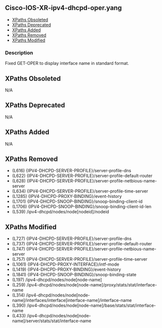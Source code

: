## Cisco-IOS-XR-ipv4-dhcpd-oper.yang

- [XPaths Obsoleted](#xpaths-obsoleted)
- [XPaths Deprecated](#xpaths-deprecated)
- [XPaths Added](#xpaths-added)
- [XPaths Removed](#xpaths-removed)
- [XPaths Modified](#xpaths-modified)

### Description

Fixed GET-OPER to display interface name in standard format.

## XPaths Obsoleted

N/A

## XPaths Deprecated

N/A

## XPaths Added

N/A

## XPaths Removed

- (L616)	{IPV4-DHCPD-SERVER-PROFILE}/server-profile-dns
- (L622)	{IPV4-DHCPD-SERVER-PROFILE}/server-profile-default-router
- (L628)	{IPV4-DHCPD-SERVER-PROFILE}/server-profile-netbious-name-server
- (L634)	{IPV4-DHCPD-SERVER-PROFILE}/server-profile-time-server
- (L1285)	{IPV4-DHCPD-PROXY-BINDING}/event-history
- (L1701)	{IPV4-DHCPD-SNOOP-BINDING}/snoop-binding-client-id
- (L1706)	{IPV4-DHCPD-SNOOP-BINDING}/snoop-binding-client-id-len
- (L539)	/ipv4-dhcpd/nodes/node[nodeid]/nodeid

## XPaths Modified

- (L727)	{IPV4-DHCPD-SERVER-PROFILE}/server-profile-dns
- (L737)	{IPV4-DHCPD-SERVER-PROFILE}/server-profile-default-router
- (L747)	{IPV4-DHCPD-SERVER-PROFILE}/server-profile-netbious-name-server
- (L757)	{IPV4-DHCPD-SERVER-PROFILE}/server-profile-time-server
- (L1061)	{IPV4-DHCPD-PROXY-INTERFACE}/intf-mode
- (L1419)	{IPV4-DHCPD-PROXY-BINDING}/event-history
- (L1841)	{IPV4-DHCPD-SNOOP-BINDING}/snoop-binding-state
- (L197)	/ipv4-dhcpd/nodes/node[node-name]
- (L259)	/ipv4-dhcpd/nodes/node[node-name]/proxy/stats/stat/interface-name
- (L314)	/ipv4-dhcpd/nodes/node[node-name]/interfaces/interface[interface-name]/interface-name
- (L390)	/ipv4-dhcpd/nodes/node[node-name]/base/stats/stat/interface-name
- (L433)	/ipv4-dhcpd/nodes/node[node-name]/server/stats/stat/interface-name

